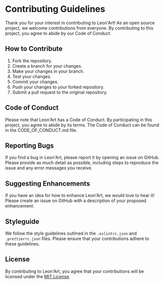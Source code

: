 # Contributing Guidelines

Thank you for your interest in contributing to Leon'Art! As an open source project, we welcome contributions from everyone. By contributing to this project, you agree to abide by our Code of Conduct.

## How to Contribute

1. Fork the repository.
2. Create a branch for your changes.
3. Make your changes in your branch.
4. Test your changes.
5. Commit your changes.
6. Push your changes to your forked repository.
7. Submit a pull request to the original repository.

## Code of Conduct

Please note that Leon'Art has a Code of Conduct. By participating in this project, you agree to abide by its terms. The Code of Conduct can be found in the CODE_OF_CONDUCT.md file.

## Reporting Bugs

If you find a bug in Leon'Art, please report it by opening an issue on GitHub. Please provide as much detail as possible, including steps to reproduce the issue and any error messages you receive.

## Suggesting Enhancements

If you have an idea for how to enhance Leon'Art, we would love to hear it! Please create an issue on GitHub with a description of your proposed enhancement.

## Styleguide

We follow the style guidelines outlined in the `.eslintrc.json` and `.prettierrc.json` files. Please ensure that your contributions adhere to these guidelines.

## License

By contributing to Leon'Art, you agree that your contributions will be licensed under the [MIT License](https://opensource.org/licenses/MIT).
